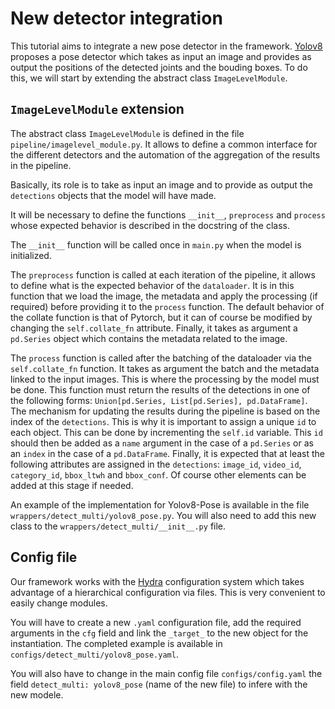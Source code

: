 # New detector integration

This tutorial aims to integrate a new pose detector in the framework. 
[Yolov8](https://docs.ultralytics.com/tasks/pose/) proposes a pose detector 
which takes as input an image and provides as output the positions of the 
detected joints and the bouding boxes. To do this, we will start by extending 
the abstract class `ImageLevelModule`.

## `ImageLevelModule` extension
The abstract class `ImageLevelModule` is defined in the file `pipeline/imagelevel_module.py`. 
It allows to define a common interface for the different detectors and the 
automation of the aggregation of the results in the pipeline.

Basically, its role is to take as input an image and to provide as output the 
`detections` objects that the model will have made.

It will be necessary to define the functions `__init__`, `preprocess` and 
`process` whose expected behavior is described in the docstring of the class.

The `__init__` function will be called once in `main.py` when the model is 
initialized. 

The `preprocess` function is called at each iteration of the pipeline, it allows 
to define what is the expected behavior of the `dataloader`. It is in this function 
that we load the image, the metadata and apply the processing (if required) before 
providing it to the `process` function. The default behavior of the 
collate function is that of Pytorch, but it can of course be modified by changing 
the `self.collate_fn` attribute. Finally, it takes as argument a `pd.Series` object 
which contains the metadata related to the image.

The `process` function is called after the batching of the dataloader via the 
`self.collate_fn` function. It takes as argument the batch and the metadata linked 
to the input images. This is where the processing by the model must be done. 
This function must return the results of the detections in one of the following 
forms: `Union[pd.Series, List[pd.Series], pd.DataFrame]`. The mechanism for updating 
the results during the pipeline is based on the index of the `detections`. 
This is why it is important to assign a unique `id` to each object. This can be done by 
incrementing the `self.id` variable. This `id` should then be added as a `name` 
argument in the case of a `pd.Series` or as an `index` in the case of a `pd.DataFrame`. 
Finally, it is expected that at least the following attributes are assigned in 
the `detections`: `image_id`, `video_id`, `category_id`, `bbox_ltwh` and `bbox_conf`. 
Of course other elements can be added at this stage if needed.

An example of the implementation for Yolov8-Pose is available in the file 
`wrappers/detect_multi/yolov8_pose.py`. You will also need to add this new class 
to the `wrappers/detect_multi/__init__.py` file.

## Config file

Our framework works with the [Hydra](https://hydra.cc/) configuration system which 
takes advantage of a hierarchical configuration via files. This is very convenient
to easily change modules.

You will have to create a new `.yaml` configuration file, add the required 
arguments in the `cfg` field and link the `_target_` to the new object for the 
instantiation. The completed example is available in 
`configs/detect_multi/yolov8_pose.yaml`. 

You will also have to change in the main config file `configs/config.yaml` the field
`detect_multi: yolov8_pose` (name of the new file) to infere with the new 
modele.